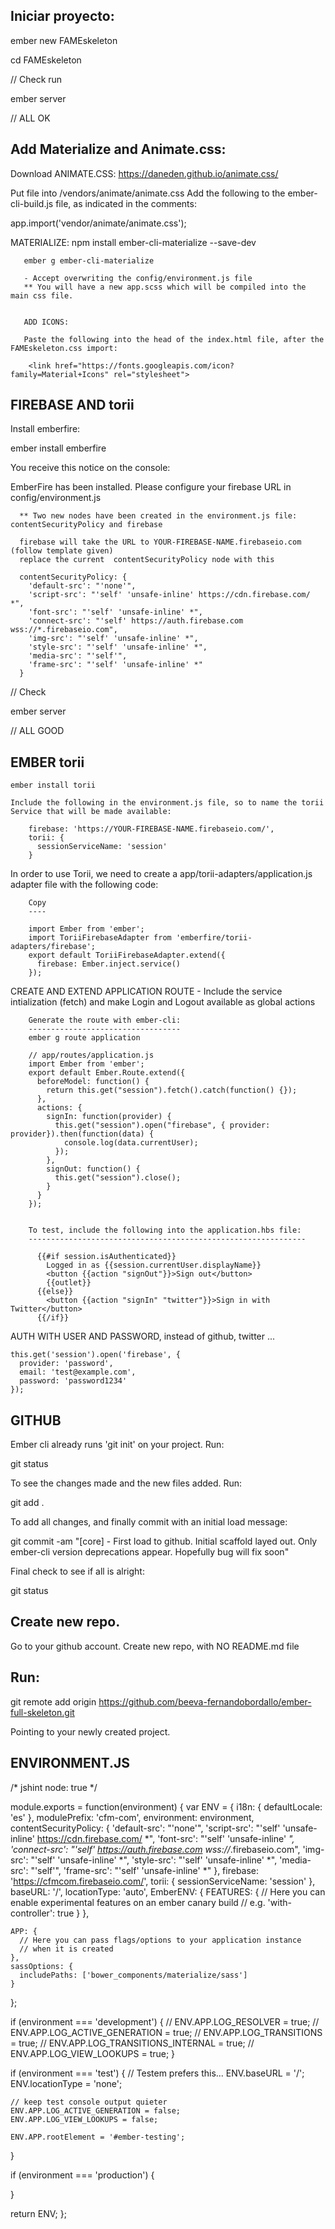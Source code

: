 Iniciar proyecto:
-----------------


ember new FAMEskeleton

cd FAMEskeleton

// Check run

ember server

// ALL OK

Add Materialize and Animate.css:
--------------------------------


Download ANIMATE.CSS:
https://daneden.github.io/animate.css/

Put file into /vendors/animate/animate.css
Add the following to the ember-cli-build.js file, as indicated in the comments:

 app.import('vendor/animate/animate.css');


MATERIALIZE:
       npm install ember-cli-materialize --save-dev

       ember g ember-cli-materialize

       - Accept overwriting the config/environment.js file
       ** You will have a new app.scss which will be compiled into the main css file.


       ADD ICONS:

       Paste the following into the head of the index.html file, after the FAMEskeleton.css import:

        <link href="https://fonts.googleapis.com/icon?family=Material+Icons" rel="stylesheet">



FIREBASE AND torii
------------------


Install emberfire:

  ember install emberfire

  You receive this notice on the console:

  EmberFire has been installed. Please configure your firebase URL in config/environment.js

      ** Two new nodes have been created in the environment.js file: contentSecurityPolicy and firebase

      firebase will take the URL to YOUR-FIREBASE-NAME.firebaseio.com (follow template given)
      replace the current  contentSecurityPolicy node with this

      contentSecurityPolicy: {
        'default-src': "'none'",
        'script-src': "'self' 'unsafe-inline' https://cdn.firebase.com/ *",
        'font-src': "'self' 'unsafe-inline' *",
        'connect-src': "'self' https://auth.firebase.com wss://*.firebaseio.com",
        'img-src': "'self' 'unsafe-inline' *",
        'style-src': "'self' 'unsafe-inline' *",
        'media-src': "'self'",
        'frame-src': "'self' 'unsafe-inline' *"
      }



// Check

ember server

// ALL GOOD


  EMBER torii
  -----------

    ember install torii

    Include the following in the environment.js file, so to name the torii Service that will be made available:

        firebase: 'https://YOUR-FIREBASE-NAME.firebaseio.com/',
        torii: {
          sessionServiceName: 'session'
        }

In order to use Torii, we need to create a app/torii-adapters/application.js
adapter file with the following code:

        Copy
        ----

        import Ember from 'ember';
        import ToriiFirebaseAdapter from 'emberfire/torii-adapters/firebase';
        export default ToriiFirebaseAdapter.extend({
          firebase: Ember.inject.service()
        });




  CREATE AND EXTEND APPLICATION ROUTE - Include the service intialization (fetch) and make
                             Login and Logout available as global actions


        Generate the route with ember-cli:
        ----------------------------------
        ember g route application

        // app/routes/application.js
        import Ember from 'ember';
        export default Ember.Route.extend({
          beforeModel: function() {
            return this.get("session").fetch().catch(function() {});
          },
          actions: {
            signIn: function(provider) {
              this.get("session").open("firebase", { provider: provider}).then(function(data) {
                console.log(data.currentUser);
              });
            },
            signOut: function() {
              this.get("session").close();
            }
          }
        });


        To test, include the following into the application.hbs file:
        --------------------------------------------------------------

          {{#if session.isAuthenticated}}
            Logged in as {{session.currentUser.displayName}}
            <button {{action "signOut"}}>Sign out</button>
            {{outlet}}
          {{else}}
            <button {{action "signIn" "twitter"}}>Sign in with Twitter</button>
          {{/if}}




AUTH WITH USER AND PASSWORD, instead of github, twitter ...

    this.get('session').open('firebase', {
      provider: 'password',
      email: 'test@example.com',
      password: 'password1234'
    });




GITHUB
------

Ember cli already runs 'git init' on your project.
Run:

git status

To see the changes made and the new files added.
Run:

git add .

To add all changes, and finally commit with an initial load message:

git commit -am "[core] - First load to github. Initial scaffold layed out. Only ember-cli version deprecations appear. Hopefully bug will fix soon"

Final check to see if all is alright:

git status

Create new repo.
----------------
Go to your github account. Create new repo, with NO README.md file

  Run:
  ----
  git remote add origin https://github.com/beeva-fernandobordallo/ember-full-skeleton.git

  Pointing to your newly created project.





ENVIRONMENT.JS
---------------


/* jshint node: true */

module.exports = function(environment) {
  var ENV = {
    i18n: {
      defaultLocale: 'es'
    },
    modulePrefix: 'cfm-com',
    environment: environment,
    contentSecurityPolicy: {
      'default-src': "'none'",
      'script-src': "'self' 'unsafe-inline' https://cdn.firebase.com/ *",
      'font-src': "'self' 'unsafe-inline' *",
      'connect-src': "'self' https://auth.firebase.com wss://*.firebaseio.com",
      'img-src': "'self' 'unsafe-inline' *",
      'style-src': "'self' 'unsafe-inline' *",
      'media-src': "'self'",
      'frame-src': "'self' 'unsafe-inline' *"
    },
    firebase: 'https://cfmcom.firebaseio.com/',
    torii: {
      sessionServiceName: 'session'
    },
    baseURL: '/',
    locationType: 'auto',
    EmberENV: {
      FEATURES: {
        // Here you can enable experimental features on an ember canary build
        // e.g. 'with-controller': true
      }
    },

    APP: {
      // Here you can pass flags/options to your application instance
      // when it is created
    },
    sassOptions: {
      includePaths: ['bower_components/materialize/sass']
    }
  };

  if (environment === 'development') {
    // ENV.APP.LOG_RESOLVER = true;
    // ENV.APP.LOG_ACTIVE_GENERATION = true;
    // ENV.APP.LOG_TRANSITIONS = true;
    // ENV.APP.LOG_TRANSITIONS_INTERNAL = true;
    // ENV.APP.LOG_VIEW_LOOKUPS = true;
  }

  if (environment === 'test') {
    // Testem prefers this...
    ENV.baseURL = '/';
    ENV.locationType = 'none';

    // keep test console output quieter
    ENV.APP.LOG_ACTIVE_GENERATION = false;
    ENV.APP.LOG_VIEW_LOOKUPS = false;

    ENV.APP.rootElement = '#ember-testing';
  }

  if (environment === 'production') {

  }

  return ENV;
};
